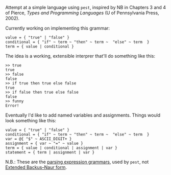 Attempt at a simple language using `pest`, inspired by NB in Chapters 3 and 4 of Pierce, *Types and Programming Languages* (U of Pennsylvania Press, 2002).

Currently working on implementing this grammar:

```
value = { "true" | "false" }
conditional = { "if" ~ term ~ "then" ~ term ~  "else" ~ term  }
term = { value | conditional }
```

The idea is a working, extensible interprer that'll do something like this:

```
>> true
true
>> false
false
>> if true then true else false
true
>> if false then true else false
false
>> funny
Error!
```

Eventually I'd like to add named variables and assignments.
Things would look something like this:

```
value = { "true" | "false" }
conditional = { "if" ~ term ~ "then" ~ term ~  "else" ~ term  }
var = @{ "$" ~ ASCII_DIGIT+ }
assignment = { var ~ "=" ~ value }
term = { value | conditional | assignment | var }
statement = { term | assignment | var }
```

N.B.:
These are the [parsing expression grammars](https://en.wikipedia.org/wiki/Parsing_expression_grammar), used by `pest`,
not [Extended Backus–Naur form](https://en.wikipedia.org/wiki/Extended_Backus%E2%80%93Naur_form).
